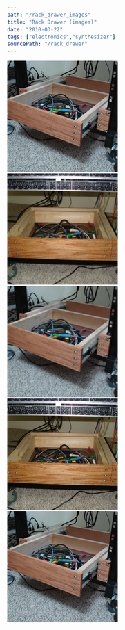 ```yaml
---
path: "/rack_drawer_images"
title: "Rack Drawer (images)"
date: "2010-03-22"
tags: ["electronics","synthesizer"]
sourcePath: "/rack_drawer"
---
```


 ![rack_drawer_oblique.jpeg_hexagon.jpeg](rack_drawer_oblique.jpeg_hexagon.jpeg) ![rack_drawer_front-300x225.jpg_hexagon.jpeg](rack_drawer_front-300x225.jpg_hexagon.jpeg) ![rack_drawer_oblique-300x225.jpg_hexagon.jpeg](rack_drawer_oblique-300x225.jpg_hexagon.jpeg) ![rack_drawer_front.jpg_hexagon.jpeg](rack_drawer_front.jpg_hexagon.jpeg) ![rack_drawer_oblique.jpg_hexagon.jpeg](rack_drawer_oblique.jpg_hexagon.jpeg)